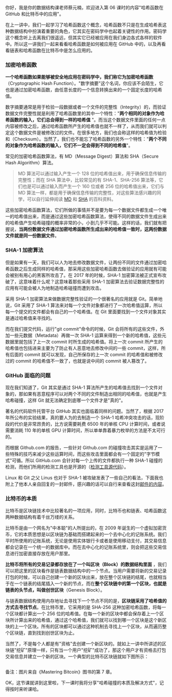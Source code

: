 你好，我是你的数据结构课老师蔡元楠，欢迎进入第 06 课时的内容"哈希函数在 GitHub 和比特币中的应用"。

在上一讲中，我们一起学习了哈希函数这个概念，哈希函数不只是在生成哈希表这种数据结构中扮演着重要的角色，它其实在密码学中也起着关键性的作用。密码学这个概念听上去离我们很遥远，但其实它已经被应用在我们身边各式各样的软件中。所以这一讲我们一起来看看哈希函数是如何被应用在 GitHub 中的，以及再看看链表和哈希函数在比特币中是怎么应用的。

### 加密哈希函数

**一个哈希函数如果能够被安全地应用在密码学中，我们称它为加密哈希函数**（Cryptographic Hash Function）。"数字摘要"这个名词，你应该不会陌生，它也是通过加密哈希函数，由任意长度的一个信息转换出来的一个固定长度的哈希值。

数字摘要通常是用于检验一段数据或者一个文件的完整性（Integrity）的，而验证数据文件完整性就是利用了哈希函数里的其中一个特性："**两个相同的对象作为哈希函数的输入，它们总会得到一样的哈希值** "。而当这个数据文件里面的任何一点内容被修改之后，通过哈希函数所产生的哈希值也就不一样了，从而我们就可以判定这个数据文件是被修改过的文件。在很多地方，我们也会称这样的哈希值为检验和（Checksum）。当然了，我们也不能忘了哈希函数的另外一个特性："**两个不同的对象作为哈希函数的输入，它们不一定会得到不同的哈希值**"。

常见的加密哈希函数算法，有 MD（Message Digest）算法和 SHA（Secure Hash Algorithm）算法。
> MD 算法可以通过输入产生一个 128 位的哈希值出来，用于确保信息传输的完整性；而在 SHA 算法中，比较常见的有 SHA-1、SHA-256 算法等，它们也是可以通过输入而产生一个 160 位或者 256 位的哈希值出来，它们与 MD 算法一样，都是用于确保信息传输的完整性，对这些算法感兴趣的同学，可以自行延伸阅读 [MD](https://baike.baidu.com/item/MD5/212708) 和 [SHA](https://baike.baidu.com/item/SHA%E5%AE%B6%E6%97%8F) 的百科资料。

这些加密哈希函数算法，它们所做的事情并不是要为每一个数据文件都生成一个唯一的哈希值出来，而是通过这些加密哈希函数算法，使得不同的数据文件生成出来的哈希值产生哈希碰撞的概率非常的小，小到几乎不可能。这样的话，我们就有把握说，**当两份数据文件通过加密哈希函数所生成出来的哈希值一致时，这两份数据文件就是同一份数据文件**。

### SHA-1 加密算法

但是如果有一天，我们可以人为地去修改数据文件，让两份不同的文件通过加密哈希函数之后生成同样的哈希值，那采用这些加密哈希函数去做验证的应用就有可能会被别有用心的黑客所攻击了。在 2017 年的时候，SHA-1 加密算法被正式宣布攻破了，这意味着什么呢？这意味着那些采用 SHA-1 加密算法去验证数据完整性的应用有可能会被人为地制造哈希碰撞而遭到攻击。

采用 SHA-1 加密算法来做数据完整性验证的一个很著名的应用就是 Git。简单地说，Git 采用了 SHA-1 算法来对每一个文件对象都进行了一次哈希值运算，所以每一个提交的文件都会有自己的一个哈希值。在 Git 里面要找到一个文件对象其实是通过哈希值来寻找的。

而在我们提交代码，运行"git commit"命令的时候，Git 会将所有的这些文件，外加一些元数据（Metadata）再做一次 SHA-1 运算来得到一个新的哈希值，这些元数据里就包括了上一次 commit 时所生成的哈希值。将上一次 commit 所产生的哈希值也包括进来主要为了防止有人恶意地去修改中间的一些 commit，这样，所有后面的 commit 就可以发现，自己所保存的上一次 commit 的哈希值和被修改过的 commit 的哈希值不一致了，也就是说中间的 commit 被人篡改了。

### GitHub 面临的问题

现在我们知道了，Git 其实是通过 SHA-1 算法所产生的哈希值去找到一个文件对象的，那如果有恶意程序可以对两个不同的文件制造出相同的哈希值，也就是产生哈希碰撞，这样 Git 就无法确定到底哪一个文件才是"真的"。

著名的代码软件托管平台 GitHub 其实也面临着同样的问题。当然了，根据 2017 年所公布的实验结果，真的要人为的去制造一个 SHA-1 哈希冲突攻击的话，现阶段的代价是非常昂贵的，比方说需要耗费 6500 年的单核 CPU 计算时间，或者说需要消耗 110 年的单核 GPU 计算时间，所以单单靠着暴力枚举的方法是不太可行的。

而根据 Github.com 的报告，一些针对 Github.com 的碰撞攻击其实是运用了一些特殊的技巧来减少这些运算时间，而这些攻击里面都会有一个固定的"字节模式"可循。所以 GitHub.com 会针对每一个上传的文件都执行一种 SHA-1 碰撞的检测，而他们所用的检测工具也是开源的（[检测工具源代码](https://github.com/cr-marcstevens/sha1collisiondetection)）。

Linux 和 Git 之父 Linus 也对于 SHA-1 被攻破发表了一些自己的看法，下面我也附上了他本人亲自回复的一封邮件，感兴趣的话可以自行来查看这封[邮件的内容](https://marc.info/?l=git&m=148787047422954)。

### 比特币的本质

比特币是区块链技术中比较著名的一项应用，同时，比特币也和链表、哈希函数这两种数据结构有着千丝万缕的关系。

比特币是由一个网名为"中本聪"的人所提出的，在 2009 年诞生的一个虚拟加密货币，它的本质思想是以区块链为基础而搭建起来的一个去中心化的记账系统。我们平时所使用的记账系统，无论是使用实体银行卡或者是使用移动支付，其交易信息都会记录在一个统一的数据库中。而在去中心化的记账系统里，则会把这些交易信息进行加密直接存放在用户那里。

**比特币将所有的交易记录都存放在了一个叫区块（Block）的数据结构里面** ，我们可以把这里的区块看作是链表数据结构中的一个节点。当用户需要将新的交易记录打包的时候，可以自己创建一个新的区块出来，放在整个区块链的结尾，也就相当于在一个链表的结尾插入一个新的节点，而在**整个区块链中的第一个区块，也就是链表的头节点，叫做创世区块**（Genesis Block）。

与链表数据结构使用内存地址去寻找下一个节点不同的是，**区块链采用了哈希值的方式去寻找节点**。在比特币里，它采用的是 SHA-256 这种加密哈希函数，将每一个区块都计算出一个 256 位的哈希值。在每一个新的区块中都会保存着上一个区块所计算出来的哈希值，通过这个哈希值，我们就可以找到哪一个区块是这个新区块的上一个区块。所有的区块都可以通过这种机制去寻找上一个区块，从而遍历整个区块链，直到找到创世区块为止。

当然了，不是每个人都是有"资格"去创建一个新区块的。就如上一讲中所讲述的区块链"挖矿"原理一样，只有当一个用户"挖矿"成功了，那这个用户才有资格去打包交易信息并建立一个新的区块。一个典型的比特币区块链就如下图所示：

<Image alt="" src="https://s0.lgstatic.com/i/image3/M01/5E/A4/CgpOIF4NlRCAbNzlAAF29h8pAYQ631.png"/>

备注：图片来自《Mastering Bitcoin》图书的第 7 章。

OK，这节课就讲到这里啦，下一课时我将分享"哈希碰撞的本质及解决方式"，记得按时来听课哈。
